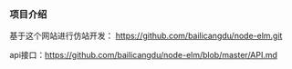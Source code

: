### 项目介绍
基于这个网站进行仿站开发：
https://github.com/bailicangdu/node-elm.git 

api接口：https://github.com/bailicangdu/node-elm/blob/master/API.md
